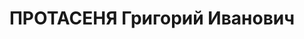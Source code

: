 ---
title: ПРОТАСЕНЯ Григорий Иванович
description: 'Род. в 1898, Минская обл., Слуцкий р-н, ст. Сенница, белорус, обр.:
  высшее. Проживал: Минск, Борисовский тракт, д. 54а, кв. 15. Научный сотрудник, Институт
  агропочвоведения АН БССР

  Арестован 26.11.1936. Обв. по ст. 63, 69, 70, 76 УК БССР - член троцкистско-террор.
  шпионско-вредительской национал-фашист.организации. Приговор: ВК ВС СССР, 28.10.1937
  – ВМН с конфискацией имущества. Расстрелян 29.10.1937, Минск.

  Реабилитирован ВК ВС СССР 22.08.1957'
---